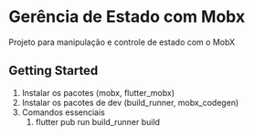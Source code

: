 # Gerência de Estado com Mobx

Projeto para manipulação e controle de estado com o MobX

## Getting Started

1. Instalar os pacotes (mobx, flutter_mobx)
2. Instalar os pacotes de dev (build_runner, mobx_codegen)
3. Comandos essenciais
   1. flutter pub run build_runner build

